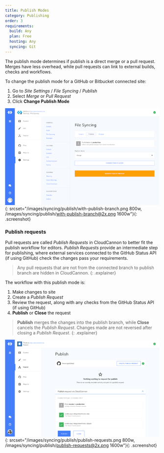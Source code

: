 ```yaml
---
title: Publish Modes
category: Publishing
order: 3
requirements:
  build: Any
  plan: Free
  hosting: Any
  syncing: Git
---
```


The publish mode determines if publish is a direct merge or a pull request. Merges have less overhead, while pull requests can link to external builds, checks and workflows.

To change the publish mode for a GitHub or Bitbucket connected site:

1. Go to *Site Settings* / *File Syncing* / *Publish*
2. Select *Merge* or *Pull Request*
3. Click **Change Publish Mode**

![Storage Providers interface](/images/syncing/publish/with-publish-branch.png){: srcset="/images/syncing/publish/with-publish-branch.png 800w, /images/syncing/publish/with-publish-branch@2x.png 1600w"}{: .screenshot}


### Publish requests

Pull requests are called *Publish Requests* in CloudCannon to better fit the publish workflow for editors. *Publish Requests* provide an intermediate step for publishing, where external services connected to the GitHub Status API (if using GitHub) check the changes pass your requirements.

> Any pull requests that are not from the connected branch to publish branch are hidden in CloudCannon.
{: .explainer}

The workflow with this publish mode is:

1. Make changes to site
2. Create a *Publish Request*
3. Review the request, along with any checks from the GitHub Status API (if using GitHub)
3. **Publish** or **Close** the request

> **Publish** merges the changes into the publish branch, while **Close** cancels the *Publish Request*. Changes made are not reversed after closing a *Publish Request*.
{: .explainer}

![Publish Request interface](/images/syncing/publish/publish-requests.png){: srcset="/images/syncing/publish/publish-requests.png 800w, /images/syncing/publish/publish-requests@2x.png 1600w"}{: .screenshot}
